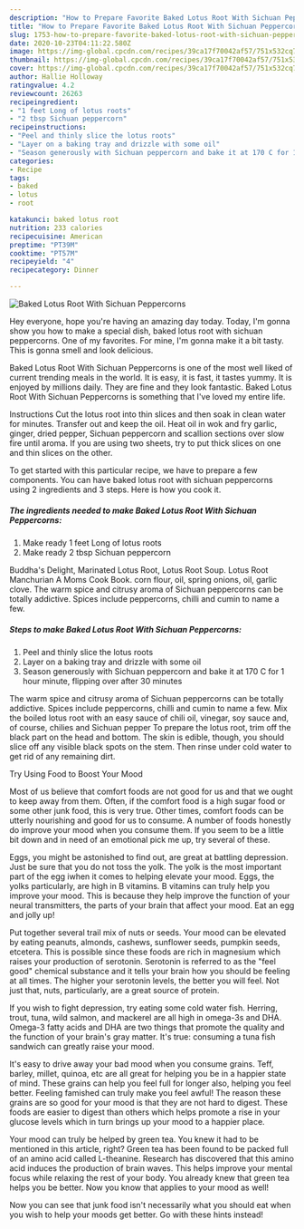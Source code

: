 ```yaml
---
description: "How to Prepare Favorite Baked Lotus Root With Sichuan Peppercorns"
title: "How to Prepare Favorite Baked Lotus Root With Sichuan Peppercorns"
slug: 1753-how-to-prepare-favorite-baked-lotus-root-with-sichuan-peppercorns
date: 2020-10-23T04:11:22.580Z
image: https://img-global.cpcdn.com/recipes/39ca17f70042af57/751x532cq70/baked-lotus-root-with-sichuan-peppercorns-recipe-main-photo.jpg
thumbnail: https://img-global.cpcdn.com/recipes/39ca17f70042af57/751x532cq70/baked-lotus-root-with-sichuan-peppercorns-recipe-main-photo.jpg
cover: https://img-global.cpcdn.com/recipes/39ca17f70042af57/751x532cq70/baked-lotus-root-with-sichuan-peppercorns-recipe-main-photo.jpg
author: Hallie Holloway
ratingvalue: 4.2
reviewcount: 26263
recipeingredient:
- "1 feet Long of lotus roots"
- "2 tbsp Sichuan peppercorn"
recipeinstructions:
- "Peel and thinly slice the lotus roots"
- "Layer on a baking tray and drizzle with some oil"
- "Season generously with Sichuan peppercorn and bake it at 170 C for 1 hour minute, flipping over after 30 minutes"
categories:
- Recipe
tags:
- baked
- lotus
- root

katakunci: baked lotus root 
nutrition: 233 calories
recipecuisine: American
preptime: "PT39M"
cooktime: "PT57M"
recipeyield: "4"
recipecategory: Dinner

---
```



![Baked Lotus Root With Sichuan Peppercorns](https://img-global.cpcdn.com/recipes/39ca17f70042af57/751x532cq70/baked-lotus-root-with-sichuan-peppercorns-recipe-main-photo.jpg)

Hey everyone, hope you're having an amazing day today. Today, I'm gonna show you how to make a special dish, baked lotus root with sichuan peppercorns. One of my favorites. For mine, I'm gonna make it a bit tasty. This is gonna smell and look delicious.

Baked Lotus Root With Sichuan Peppercorns is one of the most well liked of current trending meals in the world. It is easy, it is fast, it tastes yummy. It is enjoyed by millions daily. They are fine and they look fantastic. Baked Lotus Root With Sichuan Peppercorns is something that I've loved my entire life.

Instructions Cut the lotus root into thin slices and then soak in clean water for minutes. Transfer out and keep the oil. Heat oil in wok and fry garlic, ginger, dried pepper, Sichuan peppercorn and scallion sections over slow fire until aroma. If you are using two sheets, try to put thick slices on one and thin slices on the other.


To get started with this particular recipe, we have to prepare a few components. You can have baked lotus root with sichuan peppercorns using 2 ingredients and 3 steps. Here is how you cook it.

<!--inarticleads1-->

##### The ingredients needed to make Baked Lotus Root With Sichuan Peppercorns:

1. Make ready 1 feet Long of lotus roots
1. Make ready 2 tbsp Sichuan peppercorn


Buddha&#39;s Delight, Marinated Lotus Root, Lotus Root Soup. Lotus Root Manchurian A Moms Cook Book. corn flour, oil, spring onions, oil, garlic clove. The warm spice and citrusy aroma of Sichuan peppercorns can be totally addictive. Spices include peppercorns, chilli and cumin to name a few. 

<!--inarticleads2-->

##### Steps to make Baked Lotus Root With Sichuan Peppercorns:

1. Peel and thinly slice the lotus roots
1. Layer on a baking tray and drizzle with some oil
1. Season generously with Sichuan peppercorn and bake it at 170 C for 1 hour minute, flipping over after 30 minutes


The warm spice and citrusy aroma of Sichuan peppercorns can be totally addictive. Spices include peppercorns, chilli and cumin to name a few. Mix the boiled lotus root with an easy sauce of chili oil, vinegar, soy sauce and, of course, chilies and Sichuan pepper To prepare the lotus root, trim off the black part on the head and bottom. The skin is edible, though, you should slice off any visible black spots on the stem. Then rinse under cold water to get rid of any remaining dirt. 

Try Using Food to Boost Your Mood


Most of us believe that comfort foods are not good for us and that we ought to keep away from them. Often, if the comfort food is a high sugar food or some other junk food, this is very true. Other times, comfort foods can be utterly nourishing and good for us to consume. A number of foods honestly do improve your mood when you consume them. If you seem to be a little bit down and in need of an emotional pick me up, try several of these.

Eggs, you might be astonished to find out, are great at battling depression. Just be sure that you do not toss the yolk. The yolk is the most important part of the egg iwhen it comes to helping elevate your mood. Eggs, the yolks particularly, are high in B vitamins. B vitamins can truly help you improve your mood. This is because they help improve the function of your neural transmitters, the parts of your brain that affect your mood. Eat an egg and jolly up!

Put together several trail mix of nuts or seeds. Your mood can be elevated by eating peanuts, almonds, cashews, sunflower seeds, pumpkin seeds, etcetera. This is possible since these foods are rich in magnesium which raises your production of serotonin. Serotonin is referred to as the "feel good" chemical substance and it tells your brain how you should be feeling at all times. The higher your serotonin levels, the better you will feel. Not just that, nuts, particularly, are a great source of protein.

If you wish to fight depression, try eating some cold water fish. Herring, trout, tuna, wild salmon, and mackerel are all high in omega-3s and DHA. Omega-3 fatty acids and DHA are two things that promote the quality and the function of your brain's gray matter. It's true: consuming a tuna fish sandwich can greatly raise your mood. 

It's easy to drive away your bad mood when you consume grains. Teff, barley, millet, quinoa, etc are all great for helping you be in a happier state of mind. These grains can help you feel full for longer also, helping you feel better. Feeling famished can truly make you feel awful! The reason these grains are so good for your mood is that they are not hard to digest. These foods are easier to digest than others which helps promote a rise in your glucose levels which in turn brings up your mood to a happier place.

Your mood can truly be helped by green tea. You knew it had to be mentioned in this article, right? Green tea has been found to be packed full of an amino acid called L-theanine. Research has discovered that this amino acid induces the production of brain waves. This helps improve your mental focus while relaxing the rest of your body. You already knew that green tea helps you be better. Now you know that applies to your mood as well!

Now you can see that junk food isn't necessarily what you should eat when you wish to help your moods get better. Go  with  these hints  instead!


